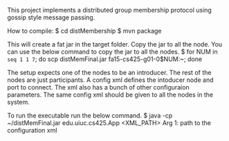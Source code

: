 This project implements a distributed group membership protocol using gossip 
style message passing.

How to compile:
$ cd distMembership
$ mvn package

This will create a fat jar in the target folder. Copy the jar to all the node. 
You can use the below command to copy the jar to all the nodes.
$ for NUM in `seq 1 1 7`; do scp distMemFinal.jar fa15-cs425-g01-0$NUM:~; done

The setup expects one of the nodes to be an introducer. The rest of the nodes are just participants. A config xml defines the intoducer node and port to connect. The xml also has a bunch of other configuraion parameters. The same config xml should be given to all the nodes in the system. 

To run the executable run the below command.
$ java -cp ~/distMemFinal.jar edu.uiuc.cs425.App <XML_PATH>
Arg 1: path to the configuration xml


